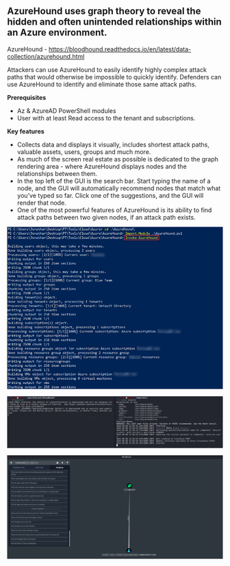 
## AzureHound uses graph theory to reveal the hidden and often unintended relationships within an Azure environment. 

AzureHound - https://bloodhound.readthedocs.io/en/latest/data-collection/azurehound.html

Attackers can use AzureHound to easily identify highly complex attack paths that would otherwise be impossible to quickly identify. Defenders can use AzureHound to identify and eliminate those same attack paths. 

**Prerequisites** 
* Az & AzureAD PowerShell modules
* User with at least Read access to the tenant and subscriptions.


**Key features**
* Collects data and displays it visually, includes shortest attack paths, valuable assets, users, groups and much more.
* As much of the screen real estate as possible is dedicated to the graph rendering area - where AzureHound displays nodes and the relationships between them.
* In the top left of the GUI is the search bar. Start typing the name of a node, and the GUI will automatically recommend nodes that match what you’ve typed so far. Click one of the suggestions, and the GUI will render that node.
* One of the most powerful features of AzureHound is its ability to find attack paths between two given nodes, if an attack path exists. 




![Import Module](https://github.com/JonathanScheinert/Cloud_PT_Tools/blob/main/Azure/Screenshots/AzureHound_1.png)


![Running The Script](https://github.com/JonathanScheinert/Cloud_PT_Tools/blob/main/Azure/Screenshots/AzureHound_2.png)


![Running The Script](https://github.com/JonathanScheinert/Cloud_PT_Tools/blob/main/Azure/Screenshots/AzureHound_3.png)
